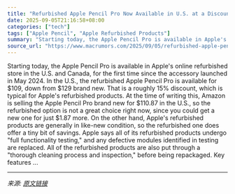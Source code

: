 ```yaml
---
title: "Refurbished Apple Pencil Pro Now Available in U.S. at a Discount"
date: 2025-09-05T21:16:58+08:00
categories: ["tech"]
tags: ["Apple Pencil", "Apple Refurbished Products"]
summary: "Starting today, the Apple Pencil Pro is available in Apple's online refurbished store in the U.S. and Canada, for the first time since the accessory launched in May 2024. In the U.S., the refurbished "
source_url: "https://www.macrumors.com/2025/09/05/refurbished-apple-pencil-pro-in-us/"
---
```


Starting today, the Apple Pencil Pro is available in Apple's online refurbished store in the U.S. and Canada, for the first time since the accessory launched in May 2024. In the U.S., the refurbished Apple Pencil Pro is available for &#36;109, down from &#36;129 brand new. That is a roughly 15% discount, which is typical for Apple's refurbished products. At the time of writing this, Amazon is selling the Apple Pencil Pro brand new for &#36;110.87 in the U.S., so the refurbished option is not a great choice right now, since you could get a new one for just &#36;1.87 more. On the other hand, Apple's refurbished products are generally in like-new condition, so the refurbished one does offer a tiny bit of savings. Apple says all of its refurbished products undergo "full functionality testing," and any defective modules identified in testing are replaced. All of the refurbished products are also put through a "thorough cleaning process and inspection," before being repackaged. Key features ...

---

*来源: [原文链接](https://www.macrumors.com/2025/09/05/refurbished-apple-pencil-pro-in-us/)*
